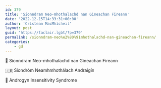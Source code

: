 ```yaml
---
id: 379
title: 'Sionndram Neo-mhothalachd nan Gineachan Fireann'
date: '2022-12-15T14:33:31+00:00'
author: 'Crìstean MacMhìcheil'
layout: post
guid: 'https://faclair.lgbt/?p=379'
permalink: /sionndram-neo%e2%80%91mhothalachd-nan-gineachan-fireann/
categories:
    - gd
---
```


&#x1f3f4;&#xe0067;&#xe0062;&#xe0073;&#xe0063;&#xe0074;&#xe007f; Sionndram Neo-mhothalachd nan Gineachan Fireann

&#x1f1ee;&#x1f1ea; Siondróm Neamhmhothálach Andraigín

&#x1f3f4;&#xe0067;&#xe0062;&#xe0065;&#xe006e;&#xe0067;&#xe007f; Androgyn Insensitivity Syndrome
